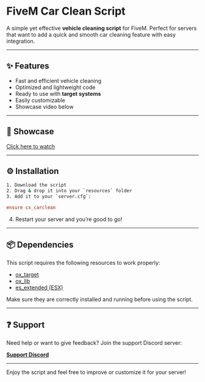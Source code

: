 # FiveM Car Clean Script

A simple yet effective **vehicle cleaning script** for FiveM. Perfect for servers that want to add a quick and smooth car cleaning feature with easy integration.

---

## ✨ Features
- Fast and efficient vehicle cleaning
- Optimized and lightweight code
- Ready to use with **target systems** 
- Easily customizable
- Showcase video below

---

## 🧼 Showcase
[Click here to watch]([https://streamable.com/o8w6n7](https://youtu.be/za9mC5yM-2w?si=kbdlRfVLbYGkPSNo))

---

## ⚙️ Installation

```bash
1. Download the script
2. Drag & drop it into your `resources` folder
3. Add it to your `server.cfg`:
```

```cfg
ensure cx_carclean
```

4. Restart your server and you’re good to go!

---

## 📦 Dependencies

This script requires the following resources to work properly:

- [ox_target](https://github.com/overextended/ox_lib/releases)
- [ox_lib](https://github.com/overextended/ox_target/releases)
- [es_extended (ESX)](https://github.com/esx-framework/es_extended)

Make sure they are correctly installed and running before using the script.

---

## ❓ Support

Need help or want to give feedback? Join the support Discord server:

**[Support Discord](https://discord.gg/bJSJW4HRyY)**

---

Enjoy the script and feel free to improve or customize it for your server!

